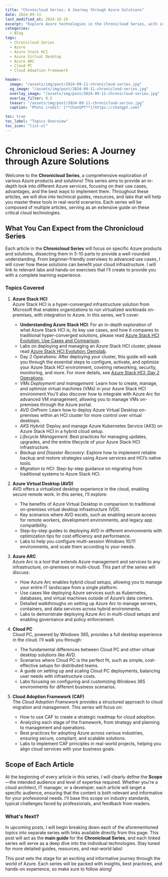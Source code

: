 ```yaml
---
title: "Chronicloud Series: A Journey through Azure Solutions"
date: 2024-09-11
last_modified_at: 2024-10-19
excerpt: "Explore Azure technologies in the Chronicloud Series, with in-depth guides and hands-on labs."
categories:
  - Blog
tags:
  - Chronicloud Series
  - Azure
  - Azure Stack HCI
  - Azure Virtual Desktop
  - Azure ARC
  - Cloud PC
  - Cloud Adoption Framework

header:
  image: "/assets/img/post/2024-09-11-chronicloud-series.jpg"
  og_image: "/assets/img/post/2024-09-11-chronicloud-series.jpg"
  overlay_image: "/assets/img/post/2024-09-11-chronicloud-series.jpg"
  overlay_filter: 0.5  
  teaser: "/assets/img/post/2024-09-11-chronicloud-series.jpg"
  caption: "Photo credit: [**ChatGPT**](https://chatgpt.com)"

toc: true
toc_label: "Topics Overview" 
toc_icon: "list-ul"
---
```


# Chronicloud Series: A Journey through Azure Solutions

Welcome to the **Chronicloud Series**, a comprehensive exploration of various Azure products and solutions! This series aims to provide an in-depth look into different Azure services, focusing on their use cases, advantages, and the best ways to implement them. Throughout these articles, we will dive into technical guides, resources, and labs that will help you master these tools in real-world scenarios. Each series will be composed of multiple articles, serving as an extensive guide on these critical cloud technologies.

## What You Can Expect from the Chronicloud Series

Each article in the **Chronicloud Series** will focus on specific Azure products and solutions, dissecting them in 5-10 parts to provide a well-rounded understanding. From beginner-friendly overviews to advanced use cases, I will cover how these solutions can benefit your cloud infrastructure. I will link to relevant labs and hands-on exercises that I’ll create to provide you with a complete learning experience.

### Topics Covered

1. **Azure Stack HCI**  
Azure Stack HCI is a hyper-converged infrastructure solution from Microsoft that enables organizations to run virtualized workloads on-premises, with integration to Azure. In this series, we'll cover:
   - **Understanding Azure Stack HCI**: For an in-depth exploration of what Azure Stack HCI is, its key use cases, and how it compares to traditional hyper-converged solutions, please read [Azure Stack HCI Evolution: Use Cases and Comparison](/blog/azure-stack-hci-evolution-use-cases-comparison/).
   - Labs on deploying and managing an Azure Stack HCI cluster, please read [Azure Stack HCI Evolution: Demolab](/blog/azure-stack-hci-demolab/).
   - Day 2 Operations: After deploying your cluster, this guide will walk you through the essential steps to configure, activate, and optimize your Azure Stack HCI environment, covering networking, security, monitoring, and more. For more details, see [Azure Stack HCI: Day 2 Operations](/blog/azure-stack-hci-day2).
   - *VMs Deployment and management*: Learn how to create, manage, and optimize virtual machines (VMs) in your Azure Stack HCI environment.You'll also discover how to integrate with Azure Arc for advanced VM management, allowing you to manage VMs on-premises through the Azure portal.
   - *AVD OnPrem*: Learn how to deploy Azure Virtual Desktop on-premises within an HCI cluster for more control over virtual desktops.
   - *AKS Hybrid*: Deploy and manage Azure Kubernetes Service (AKS) on Azure Stack HCI in a hybrid cloud setup.
   - *Lifecycle Management*: Best practices for managing updates, upgrades, and the entire lifecycle of your Azure Stack HCI infrastructure.
   - *Backup and Disaster Recovery*: Explore how to implement reliable backup and restore strategies using Azure services and HCI’s native tools.
   - *Migration to HCI*: Step-by-step guidance on migrating from traditional systems to Azure Stack HCI.

2. **Azure Virtual Desktop (AVD)**  
   AVD offers a virtualized desktop experience in the cloud, enabling secure remote work. In this series, I’ll explore:
   - The benefits of Azure Virtual Desktop in comparison to traditional on-premises virtual desktop infrastructure (VDI).
   - Key scenarios where AVD excels, such as enabling secure access for remote workers, development environments, and legacy app compatibility.
   - Step-by-step guides to deploying AVD in different environments with optimization tips for cost efficiency and performance.
   - Labs to help you configure multi-session Windows 10/11 environments, and scale them according to your needs.

3. **Azure ARC**  
   Azure Arc is a tool that extends Azure management and services to any infrastructure, on-premises or multi-cloud. This part of the series will discuss:
   - How Azure Arc enables hybrid cloud setups, allowing you to manage your entire IT landscape from a single platform.
   - Use cases like deploying Azure services such as Kubernetes, databases, and virtual machines outside of Azure’s data centers.
   - Detailed walkthroughs on setting up Azure Arc to manage servers, containers, and data services across hybrid environments.
   - Labs to demonstrate deploying Azure Arc in multi-cloud setups and enabling governance and policy enforcement.

4. **Cloud PC**  
   Cloud PC, powered by Windows 365, provides a full desktop experience in the cloud. I’ll walk you through:
   - The fundamental differences between Cloud PC and other virtual desktop solutions like AVD.
   - Scenarios where Cloud PC is the perfect fit, such as simple, cost-effective setups for distributed teams.
   - A guide on setting up and scaling Cloud PC deployments, balancing user needs with infrastructure costs.
   - Labs focusing on configuring and customizing Windows 365 environments for different business scenarios.

5. **Cloud Adoption Framework (CAF)**  
   The *Cloud Adoption Framework* provides a structured approach to cloud migration and management. This series will focus on:
   - How to use CAF to create a strategic roadmap for cloud adoption.
   - Analyzing each stage of the framework, from strategy and planning to management and operations.
   - Best practices for adopting Azure across various industries, ensuring secure, compliant, and scalable solutions.
   - Labs to implement CAF principles in real-world projects, helping you align cloud services with your business goals.

## Scope of Each Article

At the beginning of every article in this series, I will clearly define the **Scope**—the intended audience and level of expertise required. Whether you're a cloud architect, IT manager, or a developer, each article will target a specific audience, ensuring that the content is both relevant and informative for your professional needs. I’ll base this scope on industry standards, typical challenges faced by professionals, and feedback from readers.

### What's Next?

In upcoming posts, I will begin breaking down each of the aforementioned topics into separate series with links available directly from this page. This post will act as the **main guide** for the **Chronicloud Series**, and each linked series will serve as a deep dive into the individual technologies. Stay tuned for more detailed guides, resources, and real-world labs!

This post sets the stage for an exciting and informative journey through the world of Azure. Each series will be packed with insights, best practices, and hands-on experience, so make sure to follow along!